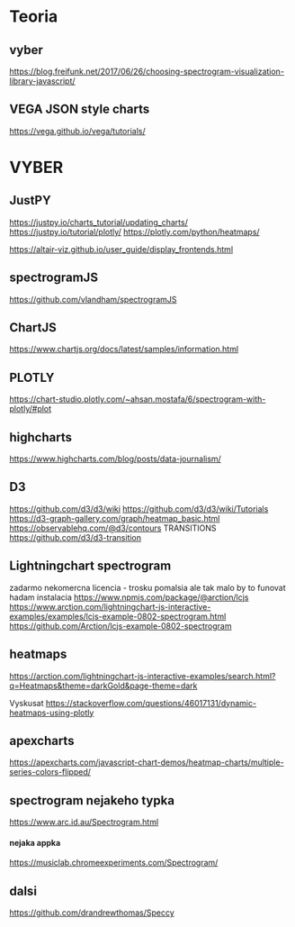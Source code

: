 # Teoria
## vyber
https://blog.freifunk.net/2017/06/26/choosing-spectrogram-visualization-library-javascript/

##  VEGA JSON style charts
https://vega.github.io/vega/tutorials/

# VYBER
## JustPY
https://justpy.io/charts_tutorial/updating_charts/
https://justpy.io/tutorial/plotly/
https://plotly.com/python/heatmaps/

https://altair-viz.github.io/user_guide/display_frontends.html

## spectrogramJS
https://github.com/vlandham/spectrogramJS

## ChartJS
https://www.chartjs.org/docs/latest/samples/information.html

## PLOTLY 
https://chart-studio.plotly.com/~ahsan.mostafa/6/spectrogram-with-plotly/#plot

## highcharts
https://www.highcharts.com/blog/posts/data-journalism/


## D3
https://github.com/d3/d3/wiki
https://github.com/d3/d3/wiki/Tutorials
https://d3-graph-gallery.com/graph/heatmap_basic.html
https://observablehq.com/@d3/contours
TRANSITIONS 
https://github.com/d3/d3-transition

## Lightningchart  spectrogram
zadarmo nekomercna licencia - trosku pomalsia ale tak malo by to funovat hadam
instalacia https://www.npmjs.com/package/@arction/lcjs
https://www.arction.com/lightningchart-js-interactive-examples/examples/lcjs-example-0802-spectrogram.html
https://github.com/Arction/lcjs-example-0802-spectrogram

## heatmaps
https://arction.com/lightningchart-js-interactive-examples/search.html?q=Heatmaps&theme=darkGold&page-theme=dark


Vyskusat
https://stackoverflow.com/questions/46017131/dynamic-heatmaps-using-plotly

## apexcharts
https://apexcharts.com/javascript-chart-demos/heatmap-charts/multiple-series-colors-flipped/

## spectrogram nejakeho typka
https://www.arc.id.au/Spectrogram.html 

#### nejaka appka
https://musiclab.chromeexperiments.com/Spectrogram/

## dalsi 
https://github.com/drandrewthomas/Speccy